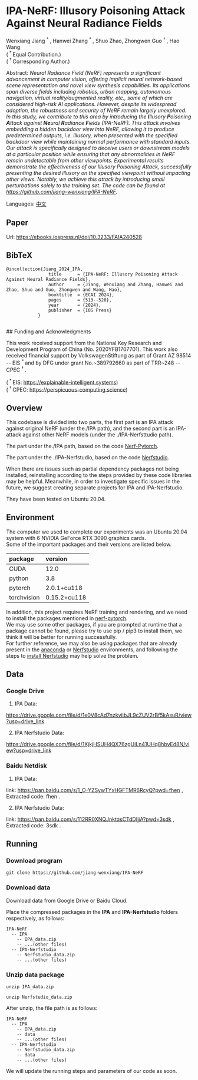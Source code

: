 # IPA-NeRF: Illusory Poisoning Attack Against Neural Radiance Fields

Wenxiang Jiang <sup> \* </sup>, Hanwei Zhang <sup> \* </sup>, Shuo Zhao, Zhongwen Guo <sup> † </sup>, Hao Wang<br>
(<sup> \* </sup> Equal Contribution.)<br>
(<sup> † </sup> Corresponding Author.)

Abstract: *Neural Radiance Field (NeRF) represents a significant advancement in computer vision, offering implicit neural network-based scene representation and novel view synthesis capabilities. Its applications span diverse fields including robotics, urban mapping, autonomous navigation, virtual reality/augmented reality, _etc._, some of which are considered high-risk AI applications. However, despite its widespread adoption, the robustness and security of NeRF remain largely unexplored. In this study, we contribute to this area by introducing the _**I**llusory **P**oisoning **A**ttack against **Ne**ural **R**adiance **F**ields_ (IPA-NeRF). This attack involves embedding a hidden backdoor view into NeRF, allowing it to produce predetermined outputs, _i.e._ illusory, when presented with the specified backdoor view while maintaining normal performance with standard inputs. Our attack is specifically designed to deceive users or downstream models at a particular position while ensuring that any abnormalities in NeRF remain undetectable from other viewpoints. Experimental results demonstrate the effectiveness of our Illusory Poisoning Attack, successfully presenting the desired illusory on the specified viewpoint without impacting other views. Notably, we achieve this attack by introducing small perturbations solely to the training set. The code can be found at https://github.com/jiang-wenxiang/IPA-NeRF.*


Languages: [中文](./README_cn.md)

## Paper

Url: https://ebooks.iospress.nl/doi/10.3233/FAIA240528

<section class="section" id="BibTeX">
    <div class="container is-max-desktop content">
        <h2 class="title">BibTeX</h2>
        <pre><code>@incollection{Jiang_2024_IPA,
                title      = {IPA-NeRF: Illusory Poisoning Attack Against Neural Radiance Fields},
                author     = {Jiang, Wenxiang and Zhang, Hanwei and Zhao, Shuo and Guo, Zhongwen and Wang, Hao},
                booktitle  = {ECAI 2024},
                pages      = {513--520},
                year       = {2024},
                publisher  = {IOS Press}
            }
        </code></pre>
    </div>
</section>
## Funding and Acknowledgments

This work received support from the National Key Research and Development Program of China (No. 2020YFB1707701). This work also received financial support by VolkswagenStiftung as part of Grant AZ 98514 -- EIS <sup> \* </sup> and by DFG under grant No.\~389792660 as part of TRR\~248 -- CPEC <sup> † </sup>.

(<sup> \* </sup> EIS: https://explainable-intelligent.systems)<br>
(<sup> † </sup> CPEC: https://perspicuous-computing.science)

## Overview

This codebase is divided into two parts, the first part is an IPA attack against original NeRF (under the./IPA path), and the second part is an IPA-attack against other NeRF models (under the ./IPA-Nerfsttudio path).

The part under the./IPA path, based on the code [Nerf-Pytorch](https://github.com/yenchenlin/nerf-pytorch).

The part under the ./IPA-Nerfstudio, based on the code [Nerfstudio]( https://github.com/nerfstudio-project/nerfstudio/).

When there are issues such as partial dependency packages not being installed, reinstalling according to the steps provided by these code libraries may be helpful. Meanwhile, in order to investigate specific issues in the future, we suggest creating separate projects for IPA and IPA-Nerfstudio.

They have been tested on Ubuntu 20.04.

## Environment

The computer we used to complete our experiments was an Ubuntu 20.04 system with 6 NVIDIA GeForce RTX 3090 graphics cards.<br>
Some of the important packages and their versions are listed below.

| package     | version      |
|:------------|:-------------|
| CUDA        | 12.0         |
| python      | 3.8          |
| pytorch     | 2.0.1+cu118  |
| torchvision | 0.15.2+cu118 |

In addition, this project requires NeRF training and rendering, and we need to install the packages mentioned in [nerf-pytorch](https://github.com/yenchenlin/nerf-pytorch).<br>
We may use some other packages, if you are prompted at runtime that a package cannot be found, please try to use pip / pip3 to install them, we think it will be better for running successfully.<br>
For further reference, we may also be using packages that are already present in the [anaconda](https://www.anaconda.com/) or [Nerfstudio](https://github.com/nerfstudio-project/nerfstudio/) environments, and following the steps to [install Nerfstudio](https://docs.nerf.studio/quickstart/installation.html) may help solve the problem.

## Data

### Google Drive

1. IPA Data:

https://drive.google.com/file/d/1e0V8cAd7nzkviibJL9cZUV2rBf5kAsuR/view?usp=drive_link

2. IPA Nerfstudio Data:

https://drive.google.com/file/d/1KjkjHSUH4QX76zgUiLn41UHq8hbvEd8N/view?usp=drive_link

### Baidu Netdisk

1. IPA Data:

link: https://pan.baidu.com/s/1_O-YZSywTYxHGFTMR6RcyQ?pwd=fhen ,
Extracted code: fhen .

2. IPA Nerfstudio Data:

link: https://pan.baidu.com/s/112RR0XNQJnktqsCTdDIjjA?pwd=3sdk ,
Extracted code: 3sdk .

## Running

### Download program

`git clone https://github.com/jiang-wenxiang/IPA-NeRF`

### Download data

Download data from Google Drive or Baidu Cloud.

Place the compressed packages in the **IPA** and **IPA-Nerfstudio** folders respectively, as follows:

```
IPA-NeRF
  -- IPA
    -- IPA_data.zip
    -- ...(other files)
  -- IPA-Nerfstudio
    -- Nerfstudio_data.zip
    -- ...(other files)
```

### Unzip data package

`unzip IPA_data.zip`

`unzip Nerfstudio_data.zip`

After unzip, the file path is as follows:

```
IPA-NeRF
  -- IPA
    -- IPA_data.zip
    -- data
    -- ...(other files)
  -- IPA-Nerfstudio
    -- Nerfstudio_data.zip
    -- data
    -- ...(other files)
```



We will update the running steps and parameters of our code as soon.
